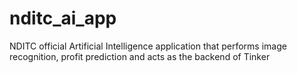 # nditc_ai_app
NDITC official Artificial Intelligence application that performs image recognition, profit prediction and acts as the backend of Tinker
